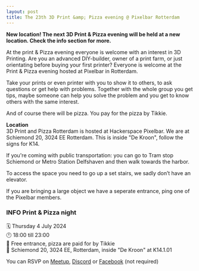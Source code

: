 ```yaml
---
layout: post
title: The 23th 3D Print &amp; Pizza evening @ Pixelbar Rotterdam
---
```


**New location! The next 3D Print &amp; Pizza evening will be held at a new location. Check the info section for more.**

At the print & Pizza evening everyone is welcome with an interest in 3D Printing. Are you an advanced DIY-builder, owner of a print farm, or just orientating before buying your first printer? Everyone is welcome at the Print & Pizza evening hosted at Pixelbar in Rotterdam.  

Take your prints or even printer with you to show it to others, to ask questions or get help with problems. Together with the whole group you get tips, maybe someone can help you solve the problem and you get to know others with the same interest.

And of course there will be pizza. You pay for the pizza by Tikkie.

**Location**  
3D Print and Pizza Rotterdam is hosted at Hackerspace Pixelbar. We are at Schiemond 20, 3024 EE Rotterdam. This is inside "De Kroon", follow the signs for K14.

If you're coming with public transportation: you can go to Tram stop Schiemond or Metro Station Delfshaven and then walk towards the harbor.

To access the space you need to go up a set stairs, we sadly don’t have an elevator.

If you are bringing a large object we have a seperate entrance, ping one of the Pixelbar members.

### **INFO Print &amp; Pizza night**<br>
🗓 Thursday 4 July 2024<br>
🕛 18:00 till 23:00<br>
💸 Free entrance, pizza are paid for by Tikkie<br>
📍 Schiemond 20, 3024 EE, Rotterdam, inside "De Kroon" at K14.1.01<br> 

You can RSVP on [Meetup](https://www.meetup.com/3d-print-pizza/events/301615052/), [Discord](https://discord.gg/b4Dcx8f) or [Facebook](https://www.facebook.com/share/g91jKkvkctBduCny/) (not required)